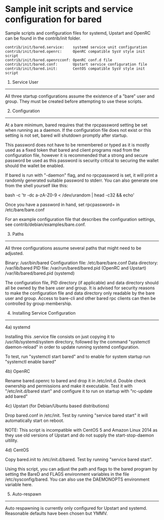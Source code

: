 Sample init scripts and service configuration for bared
==========================================================

Sample scripts and configuration files for systemd, Upstart and OpenRC
can be found in the contrib/init folder.

    contrib/init/bared.service:    systemd service unit configuration
    contrib/init/bared.openrc:     OpenRC compatible SysV style init script
    contrib/init/bared.openrcconf: OpenRC conf.d file
    contrib/init/bared.conf:       Upstart service configuration file
    contrib/init/bared.init:       CentOS compatible SysV style init script

1. Service User
---------------------------------

All three startup configurations assume the existence of a "bare" user
and group.  They must be created before attempting to use these scripts.

2. Configuration
---------------------------------

At a bare minimum, bared requires that the rpcpassword setting be set
when running as a daemon.  If the configuration file does not exist or this
setting is not set, bared will shutdown promptly after startup.

This password does not have to be remembered or typed as it is mostly used
as a fixed token that bared and client programs read from the configuration
file, however it is recommended that a strong and secure password be used
as this password is security critical to securing the wallet should the
wallet be enabled.

If bared is run with "-daemon" flag, and no rpcpassword is set, it will
print a randomly generated suitable password to stderr.  You can also
generate one from the shell yourself like this:

bash -c 'tr -dc a-zA-Z0-9 < /dev/urandom | head -c32 && echo'

Once you have a password in hand, set rpcpassword= in /etc/bare/bare.conf

For an example configuration file that describes the configuration settings,
see contrib/debian/examples/bare.conf.

3. Paths
---------------------------------

All three configurations assume several paths that might need to be adjusted.

Binary:              /usr/bin/bared
Configuration file:  /etc/bare/bare.conf
Data directory:      /var/lib/bared
PID file:            /var/run/bared/bared.pid (OpenRC and Upstart)
                     /var/lib/bared/bared.pid (systemd)

The configuration file, PID directory (if applicable) and data directory
should all be owned by the bare user and group.  It is advised for security
reasons to make the configuration file and data directory only readable by the
bare user and group.  Access to bare-cli and other bared rpc clients
can then be controlled by group membership.

4. Installing Service Configuration
-----------------------------------

4a) systemd

Installing this .service file consists on just copying it to
/usr/lib/systemd/system directory, followed by the command
"systemctl daemon-reload" in order to update running systemd configuration.

To test, run "systemctl start bared" and to enable for system startup run
"systemctl enable bared"

4b) OpenRC

Rename bared.openrc to bared and drop it in /etc/init.d.  Double
check ownership and permissions and make it executable.  Test it with
"/etc/init.d/bared start" and configure it to run on startup with
"rc-update add bared"

4c) Upstart (for Debian/Ubuntu based distributions)

Drop bared.conf in /etc/init.  Test by running "service bared start"
it will automatically start on reboot.

NOTE: This script is incompatible with CentOS 5 and Amazon Linux 2014 as they
use old versions of Upstart and do not supply the start-stop-daemon uitility.

4d) CentOS

Copy bared.init to /etc/init.d/bared. Test by running "service bared start".

Using this script, you can adjust the path and flags to the bared program by
setting the BareD and FLAGS environment variables in the file
/etc/sysconfig/bared. You can also use the DAEMONOPTS environment variable here.

5. Auto-respawn
-----------------------------------

Auto respawning is currently only configured for Upstart and systemd.
Reasonable defaults have been chosen but YMMV.
